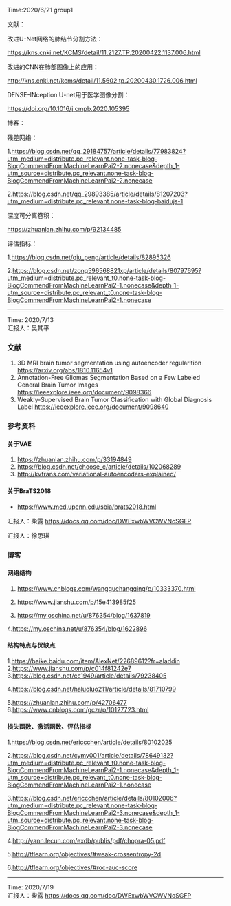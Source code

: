 
Time:2020/6/21
group1

文献：

改进U-Net网络的肺结节分割方法：

 https://kns.cnki.net/KCMS/detail/11.2127.TP.20200422.1137.006.html 

改进的CNN在肺部图像上的应用：

http://kns.cnki.net/kcms/detail/11.5602.tp.20200430.1726.006.html 

DENSE-INception U-net用于医学图像分割：

https://doi.org/10.1016/j.cmpb.2020.105395

博客：

残差网络：

1.https://blog.csdn.net/qq_29184757/article/details/77983824?utm_medium=distribute.pc_relevant.none-task-blog-BlogCommendFromMachineLearnPai2-2.nonecase&depth_1-utm_source=distribute.pc_relevant.none-task-blog-BlogCommendFromMachineLearnPai2-2.nonecase

2.https://blog.csdn.net/qq_29893385/article/details/81207203?utm_medium=distribute.pc_relevant.none-task-blog-baidujs-1

深度可分离卷积：

https://zhuanlan.zhihu.com/p/92134485

评估指标：

1.https://blog.csdn.net/qiu_peng/article/details/82895326

2.https://blog.csdn.net/zong596568821xp/article/details/80797695?utm_medium=distribute.pc_relevant_t0.none-task-blog-BlogCommendFromMachineLearnPai2-1.nonecase&depth_1-utm_source=distribute.pc_relevant_t0.none-task-blog-BlogCommendFromMachineLearnPai2-1.nonecase

---
Time: 2020/7/13  
汇报人：吴其平  
### 文献  
1. 3D MRI brain tumor segmentation using autoencoder regularition https://arxiv.org/abs/1810.11654v1  
2. Annotation-Free Gliomas Segmentation Based on a Few Labeled General Brain Tumor Images https://ieeexplore.ieee.org/document/9098366  
3. Weakly-Supervised Brain Tumor Classification with Global Diagnosis Label https://ieeexplore.ieee.org/document/9098640  

### 参考资料  
#### 关于VAE  
1. https://zhuanlan.zhihu.com/p/33194849  
2. https://blog.csdn.net/choose_c/article/details/102068289  
3. http://kvfrans.com/variational-autoencoders-explained/  
#### 关于BraTS2018
- https://www.med.upenn.edu/sbia/brats2018.html  

汇报人：柴露
https://docs.qq.com/doc/DWExwbWVCWVNoSGFP

汇报人：徐思琪 

### 博客
#### 网络结构
1. https://www.cnblogs.com/wangguchangqing/p/10333370.html
2. https://www.jianshu.com/p/15e413985f25

3. https://my.oschina.net/u/876354/blog/1637819

4.https://my.oschina.net/u/876354/blog/1622896 
#### 结构特点与优缺点
1.https://baike.baidu.com/item/AlexNet/22689612?fr=aladdin
2.https://www.jianshu.com/p/c014f81242e7
3.https://blog.csdn.net/cc1949/article/details/79238405

4.https://blog.csdn.net/haluoluo211/article/details/81710799

5.https://zhuanlan.zhihu.com/p/42706477
6.https://www.cnblogs.com/gczr/p/10127723.html
#### 损失函数、激活函数、评估指标
1.https://blog.csdn.net/ericcchen/article/details/80102025

2.https://blog.csdn.net/cymy001/article/details/78649132?utm_medium=distribute.pc_relevant_t0.none-task-blog-BlogCommendFromMachineLearnPai2-1.nonecase&depth_1-utm_source=distribute.pc_relevant_t0.none-task-blog-BlogCommendFromMachineLearnPai2-1.nonecase

3.https://blog.csdn.net/ericcchen/article/details/80102006?utm_medium=distribute.pc_relevant.none-task-blog-BlogCommendFromMachineLearnPai2-3.nonecase&depth_1-utm_source=distribute.pc_relevant.none-task-blog-BlogCommendFromMachineLearnPai2-3.nonecase

4.http://yann.lecun.com/exdb/publis/pdf/chopra-05.pdf

5.http://tflearn.org/objectives/#weak-crossentropy-2d

6.http://tflearn.org/objectives/#roc-auc-score

---
Time: 2020/7/19  
汇报人：柴露
https://docs.qq.com/doc/DWExwbWVCWVNoSGFP
